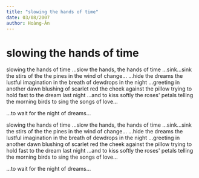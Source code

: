 ```yaml
---
title: "slowing the hands of time"
date: 03/08/2007
author: Hoàng-Ân
---
```


# slowing the hands of time

slowing the hands of time
...slow the hands,
           the hands
of time
...sink...sink
   the stirs of the
           the pines
   in the wind
   of change...
...hide the dreams
   the lustful
          imagination
in the breath
of dewdrops in
          the night
...greeting in
another dawn
blushing of
         scarlet red
the cheek
against the pillow
trying to hold fast
to
        the dream
last night
...and to kiss softly
        the roses' 
        petals
telling the morning
        birds to sing
the songs of love...

...to wait for
        the night
of dreams...

slowing the hands of time
...slow the hands,
           the hands
of time
...sink...sink
   the stirs of the
           the pines
   in the wind
   of change...
...hide the dreams
   the lustful
          imagination
in the breath
of dewdrops in
          the night
...greeting in
another dawn
blushing of
         scarlet red
the cheek
against the pillow
trying to hold fast
to
        the dream
last night
...and to kiss softly
        the roses' 
        petals
telling the morning
        birds to sing
the songs of love...

...to wait for
        the night
of dreams...
